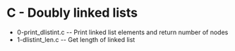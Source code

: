 # C - Doubly linked lists

- 0-print_dlistint.c -- Print linked list elements and return number of nodes
- 1-dlistint_len.c -- Get length of linked list
